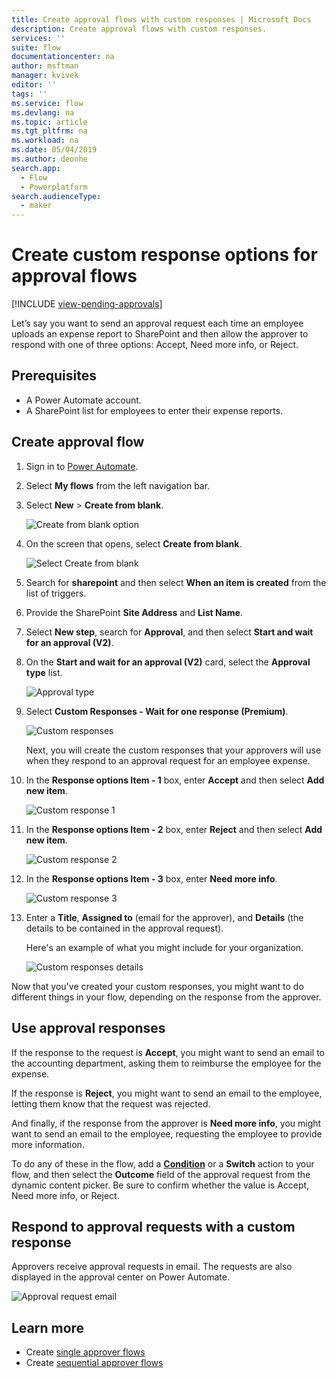 ```yaml
---
title: Create approval flows with custom responses | Microsoft Docs
description: Create approval flows with custom responses.
services: ''
suite: flow
documentationcenter: na
author: msftman
manager: kvivek
editor: ''
tags: ''
ms.service: flow
ms.devlang: na
ms.topic: article
ms.tgt_pltfrm: na
ms.workload: na
ms.date: 05/04/2019
ms.author: deonhe
search.app: 
  - Flow
  - Powerplatform
search.audienceType: 
  - maker
---
```


# Create custom response options for approval flows
[!INCLUDE [view-pending-approvals](includes/cc-rebrand.md)]

Let’s say you want to send an approval request each time an employee uploads an expense report to SharePoint and then allow the approver to respond with one of three options: Accept, Need more info, or Reject.


## Prerequisites

- A Power Automate account.
- A SharePoint list for employees to enter their expense reports.

## Create approval flow
1. Sign in to [Power Automate](https://flow.microsoft.com).
1. Select **My flows** from the left navigation bar.
1. Select **New** > **Create from blank**.

    ![Create from blank option](media/create-approval-response-options/create-approval-response-options.png)

1. On the screen that opens, select **Create from blank**. 

    ![Select Create from blank](media/create-approval-response-options/create-from-blank.png)

1. Search for **sharepoint** and then select **When an item is created** from the list of triggers. 

1. Provide the SharePoint **Site Address** and **List Name**. 

1. Select **New step**, search for **Approval**, and then select **Start and wait for an approval (V2)**.

1. On the **Start and wait for an approval (V2)** card, select the **Approval type** list.

    ![Approval type](media/create-approval-response-options/select-approval-type.png)

1. Select **Custom Responses - Wait for one response (Premium)**.

    ![Custom responses](media/create-approval-response-options/select-custom-responses.png)

    Next, you will create the custom responses that your approvers will use when they respond to an approval request for an employee expense.


1. In the **Response options Item - 1** box, enter **Accept** and then select **Add new item**. 

    ![Custom response 1](media/create-approval-response-options/enter-response-1.png)

1. In the **Response options Item - 2** box, enter **Reject** and then select **Add new item**.

    ![Custom response 2](media/create-approval-response-options/enter-response-2.png)

1. In the **Response options Item - 3** box, enter **Need more info**.

    ![Custom response 3](media/create-approval-response-options/enter-response-3.png)   
    

1. Enter a **Title**, **Assigned to** (email for the approver), and **Details** (the details to be contained in the approval request).

    Here's an example of what you might include for your organization.

    ![Custom responses details](media/create-approval-response-options/enter-title-assigned-to-details.png)


Now that you've created your custom responses, you might want to do different things in your flow, depending on the response from the approver.


## Use approval responses 

If the response to the request is **Accept**, you might want to send an email to the accounting department, asking them to reimburse the employee for the expense. 

If the response is **Reject**, you might want to send an email to the employee, letting them know that the request was rejected.

And finally, if the response from the approver is **Need more info**, you might want to send an email to the employee, requesting the employee to provide more information.

To do any of these in the flow, add a [**Condition**](add-condition.md) or a **Switch** action to your flow, and then select the **Outcome** field of the approval request from the dynamic content picker. Be sure to confirm whether the value is Accept, Need more info, or Reject.

## Respond to approval requests with a custom response

Approvers receive approval requests in email. The requests are also displayed in the approval center on Power Automate. 

![Approval request email](media/create-approval-response-options/approval-request-email.png)

## Learn more
- Create [single approver flows](modern-approvals.md)
- Create [sequential approver flows](sequential-modern-approvals.md)
